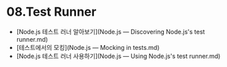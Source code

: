 # 08.Test Runner

- [Node.js 테스트 러너 알아보기](Node.js — Discovering Node.js's test runner.md)
- [테스트에서의 모킹](Node.js — Mocking in tests.md)
- [Node.js 테스트 러너 사용하기](Node.js — Using Node.js's test runner.md)